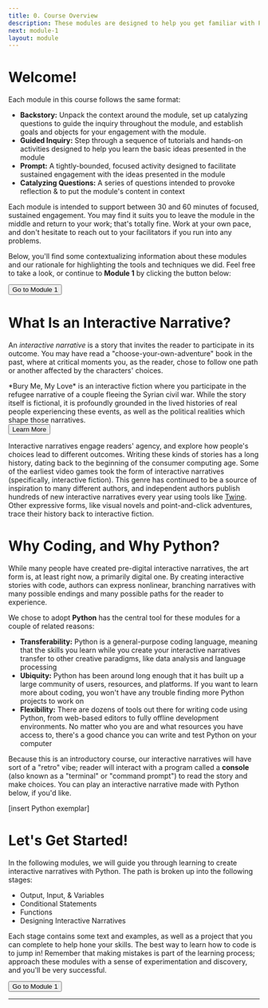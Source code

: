 ```yaml
---
title: 0. Course Overview
description: These modules are designed to help you get familiar with Python while exploring *interactive narrative design*, where we put together stories that leave space for the reader to explore, make choices, and engage with the events of the story in a participatory way.
next: module-1
layout: module
---
```


<script>
    import VideoModule from '$lib/components/VideoModule.svelte';
    import Fa from 'svelte-fa'
    import {faChevronRight} from '@fortawesome/free-solid-svg-icons'
    import {base} from '$app/paths';
</script>

# Welcome!

Each module in this course follows the same format:

* **Backstory:** Unpack the context around the module, set up catalyzing questions to guide the inquiry throughout the module, and establish goals and objects for your engagement with the module.
* **Guided Inquiry:** Step through a sequence of tutorials and hands-on activities designed to help you learn the basic ideas presented in the module
* **Prompt:** A tightly-bounded, focused activity designed to facilitate sustained engagement with the ideas presented in the module
* **Catalyzing Questions:** A series of questions intended to provoke reflection & to put the module's content in context

Each module is intended to support between 30 and 60 minutes of focused, sustained engagement. You may find it suits you to leave the module in the middle and return to your work; that's totally fine. Work at your own pace, and don't hesitate to reach out to your facilitators if you run into any problems.

Below, you'll find some contextualizing information about these modules and our rationale for highlighting the tools and techniques we did. Feel free to take a look, or continue to **Module 1** by clicking the button below:

<div class='container has-text-right my-5'>
    <a href="{base}/modules/module-1" ><button class='button is-primary'>Go to Module 1<Fa class='ml-3' icon={faChevronRight} /></button></a>
</div>

# What Is an Interactive Narrative?

An *interactive narrative* is a story that invites the reader to participate in its outcome. You may have read a "choose-your-own-adventure" book in the past, where at critical moments you, as the reader, chose to follow one path or another affected by the characters' choices.

<VideoModule title="Bury Me, My Love" video="https://www.youtube.com/embed/Xbm3B__eQoI">
    *Bury Me, My Love* is an interactive fiction where you participate in the refugee narrative of a couple fleeing the Syrian civil war. While the story itself is fictional, it is profoundly grounded in the lived histories of real people experiencing these events, as well as the political realities which shape those narratives.
    <div class='has-text-right'>
        <a href="https://burymemylove.arte.tv/"><button class='button is-light'>Learn More</button></a>
    </div>
</VideoModule>

Interactive narratives engage readers' agency, and explore how people's choices lead to different outcomes. Writing these kinds of stories has a long history, dating back to the beginning of the consumer computing age. Some of the earliest video games took the form of interactive narratives (specifically, interactive fiction). This genre has continued to be a source of inspiration to many different authors, and independent authors publish hundreds of new interactive narratives every year using tools like [Twine](https://twinery.org/). Other expressive forms, like visual novels and point-and-click adventures, trace their history back to interactive fiction.

<!-- <VideoModule title="Bandersnatch" video="https://www.youtube.com/embed/7wnRi3Sclm8">
    <p><i>Bandersnatch</i> (2018) was a popular episode of the Netflix show <i>Black Mirror</i>, in which the viewer is prompted to guide the main character through a series of decisions, eventually leading to one of many possible endings. While this example doesn't necessarily lend itself to the study of history or the human experience, it is a good example of a contemporary interactive narrative artifact.</p>
    <div class='has-text-right'>
        <a href="https://www.vulture.com/2018/12/black-mirror-bandersnatch-all-endings-explained.html"><button class='button is-light'>Spoilers</button></a>
    </div>
</VideoModule> -->

<!-- <VideoModule title="IF Tech Foundation" video="#">
    <p>The <i>Interactive Fiction Technology Foundation</i> is an organization devoted to collecting and archiving interactive narratives written by all sorts of people on many different topics. They run the <a href="https://www.ifarchive.org/">IF Archive</a>, and host a story writing competition called <a href="https://ifcomp.org/">IFComp</a> each year. If you're curious about what amateur interactive fiction looks like, their archive is definitely worth browsing.</p>
    <div class='has-text-right'>
        <a href="https://iftechfoundation.org/"><button class='button is-light'>Learn More  </button></a>
    </div>
</VideoModule> -->

# Why Coding, and Why Python?

While many people have created pre-digital interactive narratives, the art form is, at least right now, a primarily digital one. By creating interactive stories with code, authors can express nonlinear, branching narratives with many possible endings and many possible paths for the reader to experience.

We chose to adopt **Python** has the central tool for these modules for a couple of related reasons:

* **Transferability:** Python is a general-purpose coding language, meaning that the skills you learn while you create your interactive narratives transfer to other creative paradigms, like data analysis and language processing
* **Ubiquity:** Python has been around long enough that it has built up a large community of users, resources, and platforms. If you want to learn more about coding, you won't have any trouble finding more Python projects to work on
* **Flexibility:** There are dozens of tools out there for writing code using Python, from web-based editors to fully offline development environments. No matter who you are and what resources you have access to, there's a good chance you can write and test Python on your computer

Because this is an introductory course, our interactive narratives will have sort of a "retro" vibe; reader will interact with a program called a **console** (also known as a "terminal" or "command prompt") to read the story and make choices. You can play an interactive narrative made with Python below, if you'd like.

[insert Python exemplar]

# Let's Get Started!

In the following modules, we will guide you through learning to create interactive narratives with Python. The path is broken up into the following stages:

* Output, Input, & Variables
* Conditional Statements
* Functions
* Designing Interactive Narratives

Each stage contains some text and examples, as well as a project that you can complete to help hone your skills. The best way to learn how to code is to jump in! Remember that making mistakes is part of the learning process; approach these modules with a sense of experimentation and discovery, and you'll be very successful.

<div class='container has-text-right my-5'>
    <a href='{base}/modules/module-1' ><button class='button is-primary'>Go to Module 1<Fa class='ml-3' icon={faChevronRight} /></button></a>
</div>

----
